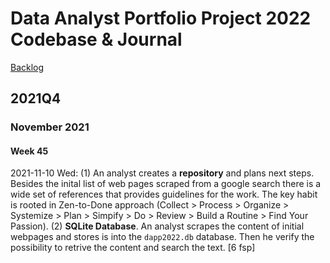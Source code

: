 # Data Analyst Portfolio Project 2022 Codebase & Journal
[Backlog](https://github.com/lustraka/data-analyst-portfolio-project-2022/blob/main/code/ReadBacklog.md)
## 2021Q4
### November 2021
#### Week 45
2021-11-10 Wed: (1) An analyst creates a **repository** and plans next steps. Besides the inital list of web pages scraped from a google search there is a wide set of references that provides guidelines for the work. The key habit is rooted in Zen-to-Done approach (Collect > Process > Organize > Systemize > Plan > Simpify > Do > Review > Build a Routine > Find Your Passion). (2) **SQLite Database**. An analyst scrapes the content of initial webpages and stores is into the `dapp2022.db` database. Then he verify the possibility to retrive the content and search the text. [6 fsp]
